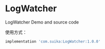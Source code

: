 # LogWatcher
LogWatcher Demo and source code

使用方式：

````gradle
implementation 'com.suika:LogWatcher:1.0.0'
````
